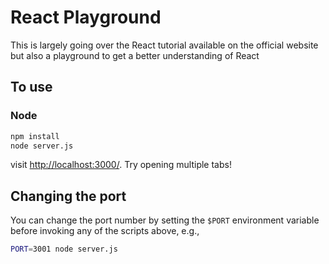 
# React Playground

This is largely going over the React tutorial available on the official website but also a playground to get a better understanding of React
## To use

### Node

```sh
npm install
node server.js
```

visit <http://localhost:3000/>. Try opening multiple tabs!

## Changing the port

You can change the port number by setting the `$PORT` environment variable before invoking any of the scripts above, e.g.,

```sh
PORT=3001 node server.js
```
